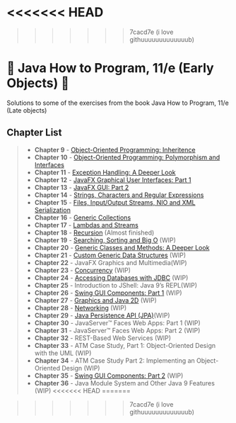 <<<<<<< HEAD
=======

>>>>>>> 7cacd7e (i love githuuuuuuuuuuuuub)
# 🐧 Java How to Program, 11/e (Early Objects) 🐧

Solutions to some of the exercises from the book Java How to Program, 11/e (Late objects)

## Chapter List
> - **Chapter 9**  - [Object-Oriented Programming: Inheritence](https://github.com/AHappyPenguinDev/javaComAmor/tree/main/LivroDeitel/ExerciciosLivro/Chap9)
> - **Chapter 10** - [Object-Oriented Programming: Polymorphism and Interfaces](https://github.com/AHappyPenguinDev/javaComAmor/tree/main/LivroDeitel/ExerciciosLivro/Chap10)
> - **Chapter 11** - [Exception Handling: A Deeper Look](https://github.com/AHappyPenguinDev/javaComAmor/tree/main/LivroDeitel/ExerciciosLivro/Chap11)
> - **Chapter 12** - [JavaFX Graphical User Interfaces: Part 1](https://github.com/AHappyPenguinDev/javaComAmor/tree/main/LivroDeitel/ExerciciosLivro/Chap12)
> - **Chapter 13** - [JavaFX GUI: Part 2](https://github.com/AHappyPenguinDev/javaComAmor/tree/main/LivroDeitel/ExerciciosLivro/Chap13)
> - **Chapter 14** - [Strings, Characters and Regular Expressions](https://github.com/AHappyPenguinDev/javaComAmor/tree/main/LivroDeitel/ExerciciosLivro/Chap14)
> - **Chapter 15** - [Files, Input/Output Streams, NIO and XML Serialization](https://github.com/AHappyPenguinDev/javaComAmor/tree/main/LivroDeitel/ExerciciosLivro/Chap15)
> - **Chapter 16** - [Generic Collections](https://github.com/AHappyPenguinDev/javaComAmor/tree/main/LivroDeitel/ExerciciosLivro/Chap16)
> - **Chapter 17** - [Lambdas and Streams](https://github.com/AHappyPenguinDev/javaComAmor/tree/main/LivroDeitel/ExerciciosLivro/Chap17)
> - **Chapter 18** - [Recursion](https://github.com/AHappyPenguinDev/javaComAmor/tree/main/LivroDeitel/ExerciciosLivro/Chap18) (Almost finished)
> - **Chapter 19** - [Searching, Sorting and Big O](https://github.com/AHappyPenguinDev/javaComAmor/tree/main/LivroDeitel/ExerciciosLivro/Chap19) (WIP)
> - **Chapter 20** - [Generic Classes and Methods: A Deeper Look](https://github.com/AHappyPenguinDev/javaComAmor/tree/main/LivroDeitel/ExerciciosLivro/Chap20)
> - **Chapter 21** - [Custom Generic Data Structures](https://github.com/AHappyPenguinDev/javaComAmor/tree/main/LivroDeitel/ExerciciosLivro/Chap21) (WIP)
> - **Chapter 22** - JavaFX Graphics and Multimedia(WIP)
> - **Chapter 23** - [Concurrency](https://github.com/AHappyPenguinDev/javaComAmor/tree/main/LivroDeitel/ExerciciosLivro/Chap23) (WIP)
> - **Chapter 24** - [Accessing Databases with JDBC](https://github.com/AHappyPenguinDev/javaComAmor/tree/main/LivroDeitel/ExerciciosLivro/Chap24) (WIP)
> - **Chapter 25** - Introduction to JShell: Java 9’s REPL(WIP)
> - **Chapter 26** - [Swing GUI Components: Part 1](https://github.com/AHappyPenguinDev/javaComAmor/tree/main/LivroDeitel/ExerciciosLivro/Chap26) (WIP)
> - **Chapter 27** - [Graphics and Java 2D](https://github.com/AHappyPenguinDev/javaComAmor/tree/main/LivroDeitel/ExerciciosLivro/Chap27) (WIP)
> - **Chapter 28** - [Networking](https://github.com/AHappyPenguinDev/javaComAmor/tree/main/LivroDeitel/ExerciciosLivro/Chap28) (WIP)
> - **Chapter 29** - [Java Persistence API (JPA)](https://github.com/AHappyPenguinDev/javaComAmor/tree/main/LivroDeitel/ExerciciosLivro/Chap29)(WIP)
> - **Chapter 30** - JavaServer™ Faces Web Apps: Part 1 (WIP)
> - **Chapter 31** - JavaServer™ Faces Web Apps: Part 2 (WIP)
> - **Chapter 32** - REST-Based Web Services (WIP)
> - **Chapter 33** - ATM Case Study, Part 1: Object-Oriented Design with the UML (WIP)
> - **Chapter 34** - ATM Case Study Part 2: Implementing an Object-Oriented Design (WIP)
> - **Chapter 35** - [Swing GUI Components: Part 2](https://github.com/AHappyPenguinDev/javaComAmor/tree/main/LivroDeitel/ExerciciosLivro/Chap35) (WIP)
> - **Chapter 36** - Java Module System and Other Java 9 Features (WIP)
<<<<<<< HEAD
=======

>>>>>>> 7cacd7e (i love githuuuuuuuuuuuuub)
